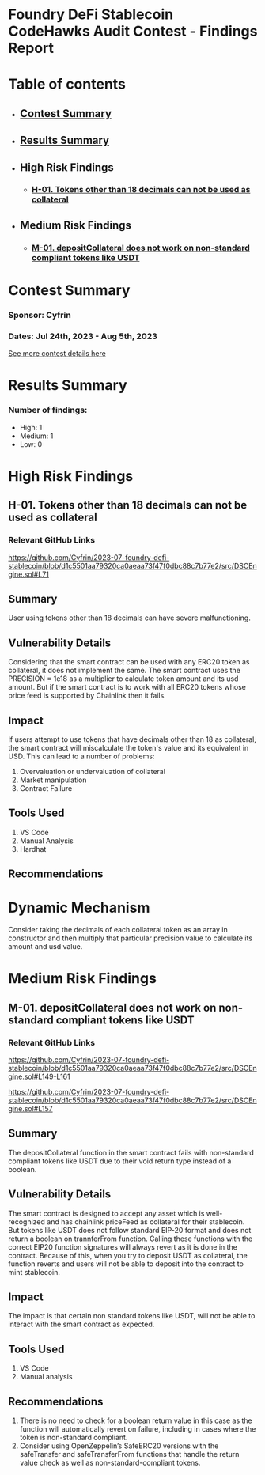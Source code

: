 # Foundry DeFi Stablecoin CodeHawks Audit Contest - Findings Report

# Table of contents

- ## [Contest Summary](#contest-summary)
- ## [Results Summary](#results-summary)
- ## High Risk Findings
  - ### [H-01. Tokens other than 18 decimals can not be used as collateral](#H-01)
- ## Medium Risk Findings
  - ### [M-01. depositCollateral does not work on non-standard compliant tokens like USDT](#M-01)

# <a id='contest-summary'></a>Contest Summary

### Sponsor: Cyfrin

### Dates: Jul 24th, 2023 - Aug 5th, 2023

[See more contest details here](https://www.codehawks.com/contests/cljx3b9390009liqwuedkn0m0)

# <a id='results-summary'></a>Results Summary

### Number of findings:

- High: 1
- Medium: 1
- Low: 0

# High Risk Findings

## <a id='H-01'></a>H-01. Tokens other than 18 decimals can not be used as collateral

### Relevant GitHub Links

https://github.com/Cyfrin/2023-07-foundry-defi-stablecoin/blob/d1c5501aa79320ca0aeaa73f47f0dbc88c7b77e2/src/DSCEngine.sol#L71

## Summary

User using tokens other than 18 decimals can have severe malfunctioning.

## Vulnerability Details

Considering that the smart contract can be used with any ERC20 token as collateral, it does not implement the same. The smart contract uses the PRECISION = 1e18 as a multiplier to calculate token amount and its usd amount. But if the smart contract is to work with all ERC20 tokens whose price feed is supported by Chainlink then it fails.

## Impact

If users attempt to use tokens that have decimals other than 18 as collateral, the smart contract will miscalculate the token's value and its equivalent in USD. This can lead to a number of problems:

1. Overvaluation or undervaluation of collateral
2. Market manipulation
3. Contract Failure

## Tools Used

1. VS Code
2. Manual Analysis
3. Hardhat

## Recommendations

# Dynamic Mechanism

Consider taking the decimals of each collateral token as an array in constructor and then multiply that particular precision value to calculate its amount and usd value.

# Medium Risk Findings

## <a id='M-01'></a>M-01. depositCollateral does not work on non-standard compliant tokens like USDT

### Relevant GitHub Links

https://github.com/Cyfrin/2023-07-foundry-defi-stablecoin/blob/d1c5501aa79320ca0aeaa73f47f0dbc88c7b77e2/src/DSCEngine.sol#L149-L161

https://github.com/Cyfrin/2023-07-foundry-defi-stablecoin/blob/d1c5501aa79320ca0aeaa73f47f0dbc88c7b77e2/src/DSCEngine.sol#L157

## Summary

The depositCollateral function in the smart contract fails with non-standard compliant tokens like USDT due to their void return type instead of a boolean.

## Vulnerability Details

The smart contract is designed to accept any asset which is well-recognized and has chainlink priceFeed as collateral for their stablecoin. But tokens like USDT does not follow standard EIP-20 format and does not return a boolean on trannferFrom function. Calling these functions with the correct EIP20 function signatures will always revert as it is done in the contract. Because of this, when you try to deposit USDT as collateral, the function reverts and users will not be able to deposit into the contract to mint stablecoin.

## Impact

The impact is that certain non standard tokens like USDT, will not be able to interact with the smart contract as expected.

## Tools Used

1. VS Code
2. Manual analysis

## Recommendations

1. There is no need to check for a boolean return value in this case as the function will automatically revert on failure, including in cases where the token is non-standard compliant.
2. Consider using OpenZeppelin’s SafeERC20 versions with the safeTransfer and safeTransferFrom functions that handle the return value check as well as non-standard-compliant tokens.
